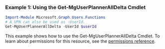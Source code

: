 ### Example 1: Using the Get-MgUserPlannerAllDelta Cmdlet
```powershell
Import-Module Microsoft.Graph.Users.Functions
# A UPN can also be used as -UserId.
Get-MgUserPlannerAllDelta -UserId $userId
```
This example shows how to use the Get-MgUserPlannerAllDelta Cmdlet.
To learn about permissions for this resource, see the [permissions reference](/graph/permissions-reference).

